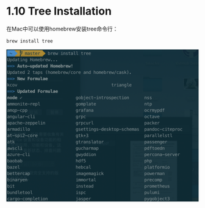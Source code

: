 # 1.10 Tree Installation

在Mac中可以使用homebrew安装tree命令行：

```bash
brew install tree
```

![](../.gitbook/assets/image%20%2847%29.png)

